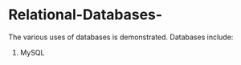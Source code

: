 # Relational-Databases-
The various uses of databases is demonstrated. Databases include:

1. MySQL
